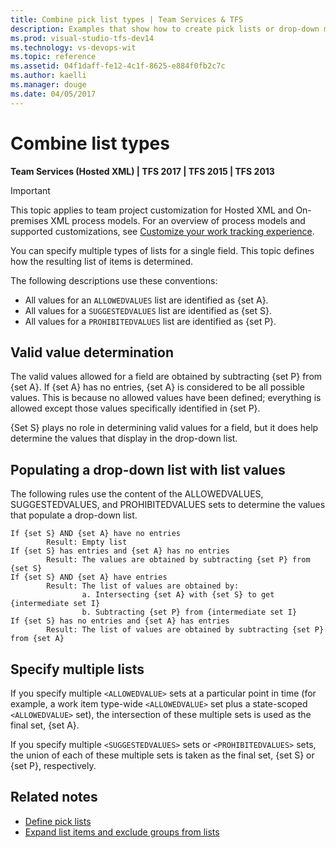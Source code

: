 ```yaml
---
title: Combine pick list types | Team Services & TFS
description: Examples that show how to create pick lists or drop-down menus by combining different types. 
ms.prod: visual-studio-tfs-dev14
ms.technology: vs-devops-wit
ms.topic: reference
ms.assetid: 04f1daff-fe12-4c1f-8625-e884f0fb2c7c
ms.author: kaelli
ms.manager: douge
ms.date: 04/05/2017
---
```


# Combine list types

<b>Team Services (Hosted XML) | TFS 2017 | TFS 2015 | TFS 2013</b>


>[!IMPORTANT]  
>This topic applies to team project customization for Hosted XML and On-premises XML process models. For an overview of process models and supported customizations, see [Customize your work tracking experience](../customize/customize-work.md).  

You can specify multiple types of lists for a single field. This topic defines how the resulting list of items is determined.  
  
 The following descriptions use these conventions:  
  
-   All values for an `ALLOWEDVALUES` list are identified as {set A}.     
-   All values for a `SUGGESTEDVALUES` list are identified as {set S}.    
-   All values for a `PROHIBITEDVALUES` list are identified as {set P}.   
  
## Valid value determination  
 The valid values allowed for a field are obtained by subtracting {set P} from {set A}. If {set A} has no entries, {set A} is considered to be all possible values. This is because no allowed values have been defined; everything is allowed except those values specifically identified in {set P}.  
  
 {Set S} plays no role in determining valid values for a field, but it does help determine the values that display in the drop-down list.  
  
## Populating a drop-down list with list values  
 The following rules use the content of the ALLOWEDVALUES, SUGGESTEDVALUES, and PROHIBITEDVALUES sets to determine the values that populate a drop-down list.  
  
```  
If {set S} AND {set A} have no entries  
        Result: Empty list  
If {set S} has entries and {set A} has no entries  
        Result: The values are obtained by subtracting {set P} from {set S}  
If {set S} AND {set A} have entries  
        Result: The list of values are obtained by:  
                a. Intersecting {set A} with {set S} to get {intermediate set I}  
                b. Subtracting {set P} from {intermediate set I}  
If {set S} has no entries and {set A} has entries  
        Result: The list of values are obtained by subtracting {set P} from {set A}  
```  
  
## Specify multiple lists  
 If you specify multiple `<ALLOWEDVALUE>` sets at a particular point in time (for example, a work item type-wide `<ALLOWEDVALUE>` set plus a state-scoped `<ALLOWEDVALUE>` set), the intersection of these multiple sets is used as the final set, {set A}.  
  
 If you specify multiple `<SUGGESTEDVALUES>` sets or `<PROHIBITEDVALUES>` sets, the union of each of these multiple sets is taken as the final set, {set S} or {set P}, respectively.  
  
## Related notes
- [Define pick lists](define-pick-lists.md)  
- [Expand list items and exclude groups from lists](expand-list-items-and-exclude-groups-from-lists.md) 


